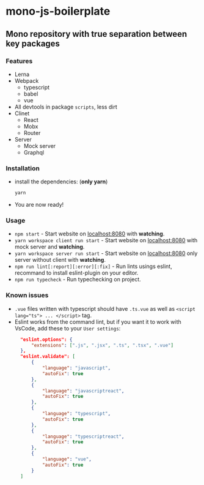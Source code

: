 # mono-js-boilerplate
## Mono repository with true separation between key packages

### Features
  * Lerna 
  * Webpack
    * typescript
    * babel
    * vue
  * All devtools in package `scripts`, less dirt
  * Clinet
    * React
    * Mobx
    * Router
  * Server
    * Mock server
    * Graphql

### Installation
  * install the dependencies: (**only yarn**)
    ```bash
    yarn
    ```
  * You are now ready!

### Usage
* `npm start` - Start website on [localhost:8080](http://localhost:8080) with **watching**.
* `yarn workspace client run start` - Start website on [localhost:8080](http://localhost:8080) with mock server and **watching**.
* `yarn workspace server run start` - Start website on [localhost:8080](http://localhost:8080) only server without client with **watching**.
* `npm run lint[:report][:error][:fix]` - Run lints usings eslint, recommand to install eslint-plugin on your editor.
* `npm run typecheck` - Run typechecking on project.

### Known issues
* `.vue` files written with typescript should have `.ts.vue` as well as `<script lang="ts"> ... </script>` tag.
* Eslint works from the command lint, but if you want it to work with VsCode, add these to your `User settings`:
  ```json
    "eslint.options": {
        "extensions": [".js", ".jsx", ".ts", ".tsx", ".vue"]
    },
    "eslint.validate": [
        {
            "language": "javascript",
            "autoFix": true
        },
        {
            "language": "javascriptreact",
            "autoFix": true
        },
        {
            "language": "typescript",
            "autoFix": true
        },
        {
            "language": "typescriptreact",
            "autoFix": true
        },
        {
            "language": "vue",
            "autoFix": true
        }
    ]
  ```